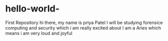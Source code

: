 # hello-world-
First Repository 
hi there, my name is priya Patel
I will be studying forensice computing and security which i am really excited about 
I am a Aries which means i am very loud and joyful 
